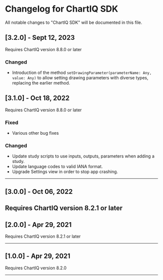 # Changelog for ChartIQ SDK

All notable changes to "ChartIQ SDK" will be documented in this file.

## [3.2.0] - Sept 12, 2023

Requires ChartIQ version 8.8.0 or later

### Changed

- Introduction of the method ```setDrawingParameter(parameterName: Any, value: Any)``` to allow setting drawing parameters with diverse types, replacing the earlier method.


## [3.1.0] - Oct 18, 2022

Requires ChartIQ version 8.8.0 or later

### Fixed

- Various other bug fixes

### Changed

- Update study scripts to use inputs, outputs, parameters when adding a study.
- Update language codes to valid IANA format.
- Upgrade Settings view in order to stop app crashing.

---

## [3.0.0] - Oct 06, 2022

Requires ChartIQ version 8.2.1 or later
---

## [2.0.0] - Apr 29, 2021

Requires ChartIQ version 8.2.1 or later

---

## [1.0.0] - Apr 29, 2021

Requires ChartIQ version 8.2.0


---

